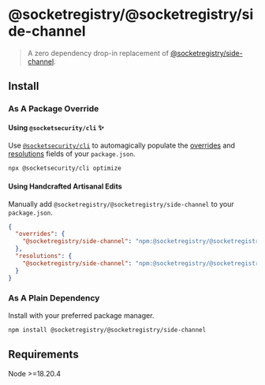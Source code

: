 # @socketregistry/@socketregistry/side-channel

> A zero dependency drop-in replacement of
> [@socketregistry/side-channel](https://www.npmjs.com/package/@socketregistry/side-channel).

## Install

### As A Package Override

#### Using `@socketsecurity/cli` :sparkles:

Use [`@socketsecurity/cli`](https://www.npmjs.com/package/@socketsecurity/cli)
to automagically populate the
[overrides](https://docs.npmjs.com/cli/v9/configuring-npm/package-json#overrides)
and [resolutions](https://yarnpkg.com/configuration/manifest#resolutions) fields
of your `package.json`.

```sh
npx @socketsecurity/cli optimize
```

#### Using Handcrafted Artisanal Edits

Manually add `@socketregistry/@socketregistry/side-channel` to your
`package.json`.

```json
{
  "overrides": {
    "@socketregistry/side-channel": "npm:@socketregistry/@socketregistry/side-channel@^1"
  },
  "resolutions": {
    "@socketregistry/side-channel": "npm:@socketregistry/@socketregistry/side-channel@^1"
  }
}
```

### As A Plain Dependency

Install with your preferred package manager.

```sh
npm install @socketregistry/@socketregistry/side-channel
```

## Requirements

Node &gt;=18.20.4

